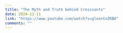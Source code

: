 ```yaml
---
title: "The Myth and Truth behind Croissants"
date: 2024-11-11
link: "https://www.youtube.com/watch?v=gloxntnZRB8"
comments: ""
---
```


